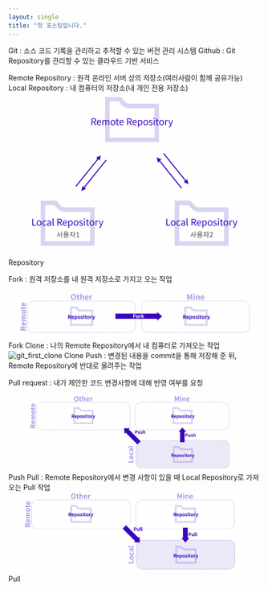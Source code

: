 ```yaml
---
layout: single
title: "첫 포스팅입니다."
---
```


Git : 소스 코드 기록을 관리하고 추적할 수 있는 버전 관리 시스템
Github : Git Repository를 관리할 수 있는 클라우드 기반 서비스

 

Remote Repository : 원격 온라인 서버 상의 저장소(여러사람이 함께 공유가능)
Local Repository : 내 컴퓨터의 저장소(내 개인 전용 저장소)
<img src ="../_images/git_first_repository.png">


Repository

Fork : 원격 저장소를 내 원격 저장소로 가지고 오는 작업

<img src ="../_images/git_first_fork.png">
Fork
Clone : 나의 Remote Repository에서 내 컴퓨터로 가져오는 작업

<img width="541" alt="git_first_clone" src="https://user-images.githubusercontent.com/72719325/178718660-780ac7d1-d112-476c-a130-9c12eed8026e.png">
Clone
Push :  변경된 내용을 commit을 통해 저장해 준 뒤, Remote Repository에 반대로 올려주는 작업

Pull request : 내가 제안한 코드 변경사항에 대해 반영 여부를 요청

<img src ="../_images/git_first_push.png">
Push
Pull : Remote Repository에서 변경 사항이 있을 때 Local Repository로 가져오는 Pull 작업

<img src ="../_images/git_first_pull.png">
Pull
